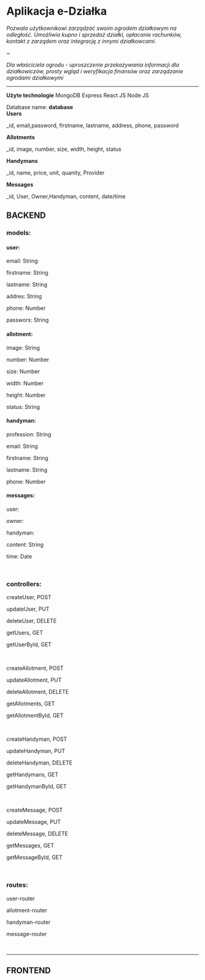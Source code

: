 <h1>Aplikacja e-Działka</h1> 
 <em> 
<p>Pozwala użytkownikowi zarządzać swoim ogrodem działkowym na odległość. Umożliwia kupno i sprzedaż działki, opłacanie rachunków, kontakt z zarządem oraz integrację z innymi działkowcami. </p>
~
<p>Dla właściciela ogrodu - uproszczenie przekazywania informacji dla działkowiczów, prosty wgląd i weryfikacja finansów oraz zarządzanie ogrodami działkowymi
 </p></em> 
 <hr>
<b>Użyte technologie</b> 
MongoDB
Express
React JS
Node JS


Database name:
<b>database</b>
  <br>
<b>Users</b>

_id, email,password, firstname, lastname, address, phone, password


<b>Allotments</b>

_id, image, number, size, width, height, status

<b>Handymans</b>

_id, name, price, unit, quanity, Provider

<b>Messages</b>

_id, User, Owner,Handyman, content, date/time

<h2>BACKEND</h2>
<h3>models:</h3>

<h4>user:</h4>
<p>email: String</p>
<p>firstname: String</p>
<p>lastname: String</p>
<p>addres: String</p>
<p>phone: Number </p>
<p>passwors: String</p>

<h4>allotment:</h4>
<p>image: String</p>
<p>number: Number</p>
<p>size: Number</p>
<p>width: Number</p>
<p>height: Number</p>
<p>status: String</p>

<h4>handyman:</h4>
<p>profession: String</p>
<p>email: String</p>
<p>firstname: String</p>
<p>lastname: String</p>
<p>phone: Number</p>

<h4>messages:</h4>
<p>user:</p>
<p>owner:</p>
<p>handyman:</p>
<p>content: String</p>
<p>time: Date</p>
 <br>
<h3>controllers:</h3>
<p>createUser, POST</p>
<p>updateUser, PUT</p>
<p>deleteUser, DELETE</p>
<p>getUsers, GET</p>
<p>getUserById, GET</p>
 <br>
<p>createAllotment, POST</p>
<p>updateAllotment, PUT</p>
<p>deleteAllotment, DELETE</p>
<p>getAllotments, GET</p>
<p>getAllotmentById, GET</p>
 <br>
<p>createHandyman, POST</p>
<p>updateHandyman, PUT</p>
<p>deleteHandyman, DELETE</p>
<p>getHandymans, GET</p>
<p>getHandymanById, GET</p>
 <br>
<p>createMessage, POST</p>
<p>updateMessage, PUT</p>
<p>deleteMessage, DELETE</p>
<p>getMessages, GET</p>
<p>getMessageById, GET</p>
 <br>
<h3>routes:</h3>
<p>user-router</p>
<p>allotment-router</p>
<p>handyman-router</p>
<p>message-router</p>
 <br>
 <hr>
<h2>FRONTEND</h2>

